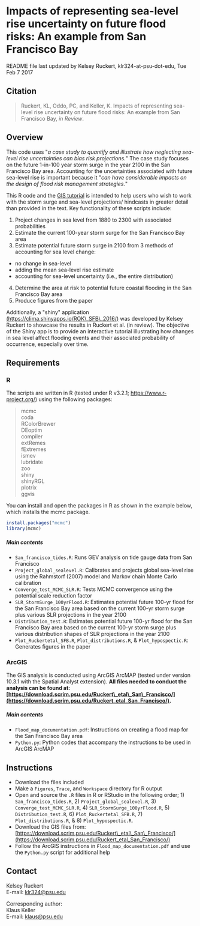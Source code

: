 # Impacts of representing sea-level rise uncertainty on future flood risks: An example from San Francisco Bay

README file last updated by Kelsey Ruckert, klr324-at-psu-dot-edu, Tue Feb 7 2017

## Citation
>Ruckert, KL, Oddo, PC, and Keller, K. Impacts of representing sea-level rise uncertainty on future flood risks: An example from San Francisco Bay, *in Review*.

## Overview
This code uses "*a case study to quantify and illustrate how neglecting sea-level rise uncertainties can bias risk projections.*" The case study focuses on the future 1-in-100 year storm surge in the year 2100 in the San Francisco Bay area. Accounting for the uncertainties associated with future sea-level rise is important because it "*can have considerable impacts on the design of flood risk management strategies.*"

This R code and the [GIS tutorial](https://download.scrim.psu.edu/Ruckert_etal_San_Francisco/) is intended to help users who wish to work with the storm surge and sea-level projections/ hindcasts in greater detail than provided in the text. Key functionality of these scripts include:

1. Project changes in sea level from 1880 to 2300 with associated probabilities
2. Estimate the current 100-year storm surge for the San Francisco Bay area
3. Estimate potential future storm surge in 2100 from 3 methods of accounting for sea level change:
  * no change in sea-level
  * adding the mean sea-level rise estimate
  * accounting for sea-level uncertainty (i.e., the entire distribution)
4. Determine the area at risk to potential future coastal flooding in the San Francisco Bay area
5. Produce figures from the paper 


Additionally, a "shiny" application [(https://clima.shinyapps.io/ROK\_SFB\_2016/)](https://clima.shinyapps.io/ROK_SFB_2016/) was developed by Kelsey Ruckert to showcase the results in Ruckert et al. (in review). The objective of the Shiny app is to provide an interactive tutorial illustrating how changes in sea level affect flooding events and their associated probability of occurrence, especially over time.

## Requirements
### R
The scripts are written in R (tested under R v3.2.1;  https://www.r-project.org/) using the following packages:
>mcmc  
coda  
RColorBrewer  
DEoptim  
compiler  
extRemes  
fExtremes  
ismev  
lubridate  
zoo  
shiny  
shinyRGL  
plotrix  
ggvis  

You can install and open the packages in R as shown in the example below, which installs the mcmc package.

```R
install.packages("mcmc")
library(mcmc)
```
##### Main contents
* `San_francisco_tides.R`: Runs GEV analysis on tide gauge data from San Francisco
* `Project_global_sealevel.R`: Calibrates and projects global sea-level rise using the Rahmstorf (2007) model and Markov chain Monte Carlo calibration
* `Converge_test_MCMC_SLR.R`: Tests MCMC convergence using the potential scale reduction factor
* `SLR_StormSurge_100yrFlood.R`: Estimates potential future 100-yr flood for the San Francisco Bay area based on the current 100-yr storm surge plus various SLR projections in the year 2100
* `Distribution_test.R`: Estimates potential future 100-yr flood for the San Francisco Bay area based on the current 100-yr storm surge plus various distribution shapes of SLR projections in the year 2100
* `Plot_Ruckertetal_SFB.R`, `Plot_distributions.R`, & `Plot_hypospectic.R`: Generates figures in the paper

### ArcGIS
The GIS analysis is conducted using ArcGIS ArcMAP (tested under version 10.3.1 with the Spatial Analyst extension). **All files needed to conduct the analysis can be found at: [https://download.scrim.psu.edu/Ruckert\_etal\_San\_Francisco/](https://download.scrim.psu.edu/Ruckert_etal_San_Francisco/).**

##### Main contents
* `Flood_map_documentation.pdf`: Instructions on creating a flood map for the San Francisco Bay area
* `Python.py`: Python codes that accompany the instructions to be used in ArcGIS ArcMAP


## Instructions
* Download the files included
* Make a `Figures`, `Trace`, and `Workspace` directory for R output
* Open and source the `.R` files in R or RStudio in the following order; 1) `San_francisco_tides.R`, 2) `Project_global_sealevel.R`, 3) `Converge_test_MCMC_SLR.R`, 4) `SLR_StormSurge_100yrFlood.R`, 5) `Distribution_test.R`, 6) `Plot_Ruckertetal_SFB.R`, 7) `Plot_distributions.R`, & 8) `Plot_hypospectic.R`.
* Download the GIS files from: [https://download.scrim.psu.edu/Ruckert\_etal\_San\_Francisco/](https://download.scrim.psu.edu/Ruckert_etal_San_Francisco/)
* Follow the ArcGIS instructions in `Flood_map_documentation.pdf` and use the `Python.py` script for additional help

## Contact
Kelsey Ruckert  
E-mail: <klr324@psu.edu>

Corresponding author:  
Klaus Keller  
E-mail: <klaus@psu.edu>
 
